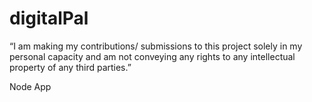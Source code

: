 # digitalPal

“I am making my contributions/ submissions to this project solely in my personal capacity and am not conveying any rights to any intellectual property of any third parties.”

Node App 
